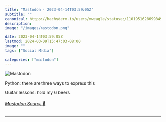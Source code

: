 ```yaml
---
title: "Mastodon - 2023-04-14T03:59:05Z"
subtitle: ""
canonical: https://hachyderm.io/users/mweagle/statuses/110195162869984916
description:
image: "/images/mastodon.png"

date: 2023-04-14T03:59:05Z
lastmod: 2024-03-09T15:47:03-08:00
image: ""
tags: ["Social Media"]

categories: ["mastodon"]
---
```

![Mastodon](/images/mastodon.png)

<p>Python: there are three ways to express this</p><p>Guitar lessons: hold my 6 beers</p>


###### [Mastodon Source 🐘](https://hachyderm.io/@mweagle/110195162869984916)

___
